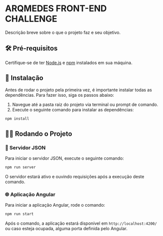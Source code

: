 # ARQMEDES FRONT-END CHALLENGE

Descrição breve sobre o que o projeto faz e seu objetivo.

## 🛠️ Pré-requisitos

Certifique-se de ter [Node.js](https://nodejs.org/) e [npm](https://www.npmjs.com/) instalados em sua máquina.

## 🚀 Instalação

Antes de rodar o projeto pela primeira vez, é importante instalar todas as dependências. Para fazer isso, siga os passos abaixo:

1. Navegue até a pasta raiz do projeto via terminal ou prompt de comando.
2. Execute o seguinte comando para instalar as dependências:

```bash
npm install
```

## 🏃‍♂️ Rodando o Projeto

### 📡 Servidor JSON

Para iniciar o servidor JSON, execute o seguinte comando:

```bash
npm run server
```

O servidor estará ativo e ouvindo requisições após a execução deste comando.

### 🌐 Aplicação Angular

Para iniciar a aplicação Angular, rode o comando:

```bash
npm run start
```

Após o comando, a aplicação estará disponível em `http://localhost:4200/` ou caso esteja ocupada, alguma porta definida pelo Angular.
